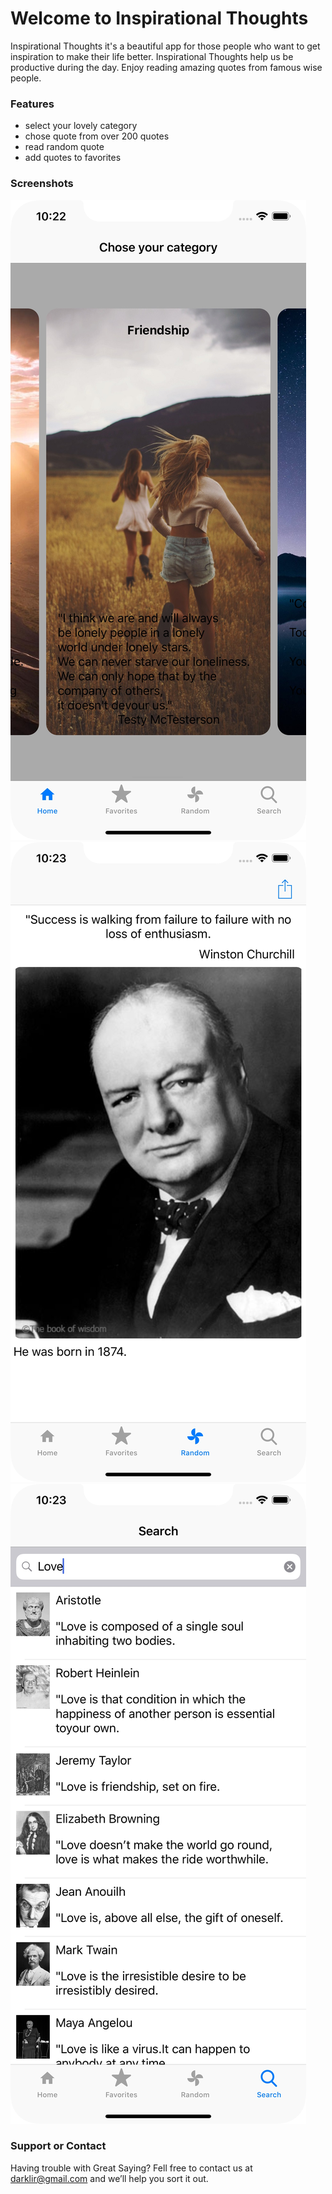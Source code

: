 # Welcome to Inspirational Thoughts

Inspirational Thoughts it's a beautiful app for those people who want to get inspiration to make their life better. Inspirational Thoughts help us be productive during the day. Enjoy reading amazing quotes from famous wise people.

### Features

- select your lovely category
- chose quote from over 200 quotes
- read random quote
- add quotes to favorites
### Screenshots

![](3.jpg)
![](4.jpg)
![](5.jpg)

### Support or Contact

Having trouble with Great Saying? Fell free to contact us at darklir@gmail.com and we’ll help you sort it out.
